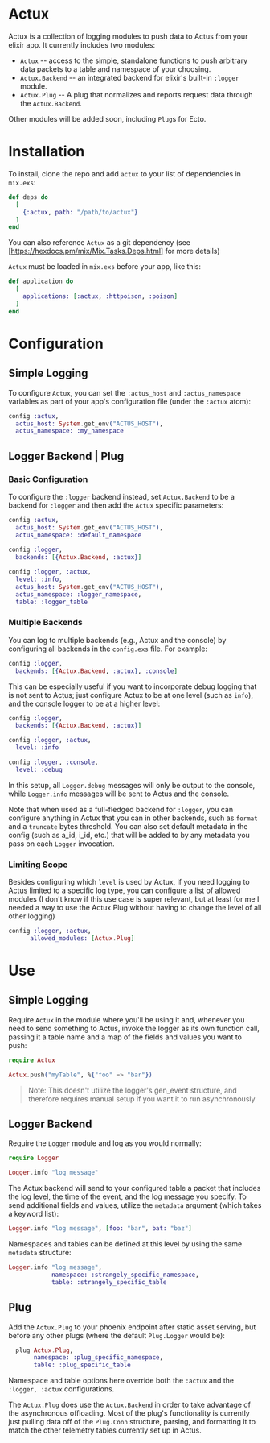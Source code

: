 # Actux

Actux is a collection of logging modules to push data to Actus from your elixir
app. It currently includes two modules:

  * `Actux` -- access to the simple, standalone functions to push arbitrary data
    packets to a table and namespace of your choosing.
  * `Actux.Backend` -- an integrated backend for elixir's built-in `:logger` module.
  * `Actux.Plug` -- A plug that normalizes and reports request data through the
    `Actux.Backend`.

Other modules will be added soon, including `Plug`s for Ecto.

# Installation

To install, clone the repo and add `actux` to your list of dependencies in `mix.exs`:

```elixir
def deps do
  [
    {:actux, path: "/path/to/actux"}
  ]
end
```

You can also reference `Actux` as a git dependency (see [https://hexdocs.pm/mix/Mix.Tasks.Deps.html] for more details)

`Actux` must be loaded in `mix.exs` before your app, like this:

```elixir
def application do
  [
    applications: [:actux, :httpoison, :poison]
  ]
end
```

# Configuration

## Simple Logging
To configure `Actux`, you can set the `:actus_host` and
`:actus_namespace` variables as part of your app's configuration file (under the
  `:actux` atom):

```elixir
config :actux,
  actus_host: System.get_env("ACTUS_HOST"),
  actus_namespace: :my_namespace
```

## Logger Backend | Plug
### Basic Configuration
To configure the `:logger` backend instead, set `Actux.Backend` to be a backend
for `:logger` and then add the `Actux` specific parameters:

```elixir
config :actux,
  actus_host: System.get_env("ACTUS_HOST"),
  actus_namespace: :default_namespace
  
config :logger,
  backends: [{Actux.Backend, :actux}]

config :logger, :actux,
  level: :info,
  actus_host: System.get_env("ACTUS_HOST"),
  actus_namespace: :logger_namespace,
  table: :logger_table
```

### Multiple Backends
You can log to multiple backends (e.g., Actux and the console) by
configuring all backends in the `config.exs` file. For example:

```elixir
config :logger,
  backends: [{Actux.Backend, :actux}, :console]
```

This can be especially useful if you want to incorporate debug logging that is
not sent to Actus; just configure Actux to be at one level (such as `info`), and
the console logger to be at a higher level:

```elixir
config :logger,
  backends: [{Actux.Backend, :actux}]

config :logger, :actux,
  level: :info

config :logger, :console,
  level: :debug
```

In this setup, all `Logger.debug` messages will only be output to the console,
while `Logger.info` messages will be sent to Actus and the console.

Note that when used as a full-fledged backend for `:logger`, you can configure
anything in Actux that you can in other backends, such as `format` and a
`truncate` bytes threshold. You can also set default metadata in the config
(such as a_id, i_id, etc.) that will be added to by any metadata you pass on
each `Logger` invocation.

### Limiting Scope
Besides configuring which `level` is used by Actux, if you need logging to Actus
limited to a specific log type, you can configure a list of allowed modules (I
don't know if this use case is super relevant, but at least for me I needed a
way to use the Actux.Plug without having to change the level of all other
logging)
 ```elixir
config :logger, :actux,
       allowed_modules: [Actux.Plug]
```

# Use

## Simple Logging
Require `Actux` in the module where you'll be using it and,
whenever you need to send something to Actus, invoke the logger as its own
function call, passing it a table name and a map of the fields and values you
want to push:

```elixir
require Actux

Actux.push("myTable", %{"foo" => "bar"})
```

> Note:
> This doesn't utilize the logger's gen_event structure, and therefore requires
manual setup if you want it to run asynchronously

## Logger Backend
Require the `Logger` module and log as you would normally:

```elixir
require Logger

Logger.info "log message"
```

The Actux backend will send to your configured table a packet that includes
the log level, the time of the event, and the log message you specify. To send
additional fields and values, utilize the `metadata` argument (which takes a
keyword list):

```elixir
Logger.info "log message", [foo: "bar", bat: "baz"]
```

Namespaces and tables can be defined at this level by using the same `metadata`
structure:
```elixir
Logger.info "log message",
            namespace: :strangely_specific_namespace,
            table: :strangely_specific_table
```

## Plug
Add the `Actux.Plug` to your phoenix endpoint after static asset serving, but
before any other plugs (where the default `Plug.Logger` would be):

```elixir
  plug Actux.Plug,
       namespace: :plug_specific_namespace,
       table: :plug_specific_table
```
Namespace and table options here override both the `:actux` and the
`:logger, :actux` configurations.

The `Actux.Plug` does use the `Actux.Backend` in order to take advantage of the
asynchronous offloading.  Most of the plug's functionality is currently just
pulling data off of the `Plug.Conn` structure, parsing, and  formatting it to
match the other telemetry tables currently set up in Actus.
